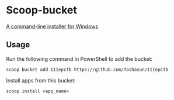 # Scoop-bucket
[A command-line installer for Windows](https://github.com/lukesampson/scoop)

## Usage
Run the following command in PowerShell to add the bucket:
```
scoop bucket add IIIepcTb https://github.com/Toshasun/IIIepcTb
```

Install apps from this bucket:
```
scoop install <app_name>
```
